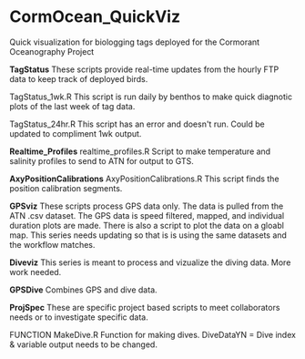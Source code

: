 # CormOcean_QuickViz
Quick visualization for biologging tags deployed for the Cormorant Oceanography Project

**TagStatus**
These scripts provide real-time updates from the hourly FTP data to keep track of deployed birds. 

TagStatus_1wk.R 
This script is run daily by benthos to make quick diagnotic plots of the last week of tag data. 

TagStatus_24hr.R 
This script has an error and doesn't run. Could be updated to compliment 1wk output. 

**Realtime_Profiles**
realtime_profiles.R Script to make temperature and salinity profiles to send to ATN for output to GTS. 

**AxyPositionCalibrations**
AxyPositionCalibrations.R This script finds the position calibration segments.

**GPSviz**
These scripts process GPS data only. The data is pulled from the ATN .csv dataset. The GPS data is speed filtered, mapped, and individual duration plots are made. There is also a script to plot the data on a gloabl map. This series needs updating so that is is using the same datasets and the workflow matches. 

**Diveviz**
This series is meant to process and vizualize the diving data. More work needed. 

**GPSDive**
Combines GPS and dive data.

**ProjSpec**
These are specific project based scripts to meet collaborators needs or to investigate specific data. 

FUNCTION
MakeDive.R Function for making dives. DiveDataYN = Dive index & variable output needs to be changed. 
